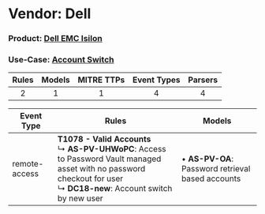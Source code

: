 Vendor: Dell
============
### Product: [Dell EMC Isilon](../ds_dell_dell_emc_isilon.md)
### Use-Case: [Account Switch](../../../../UseCases/uc_account_switch.md)

| Rules | Models | MITRE TTPs | Event Types | Parsers |
|:-----:|:------:|:----------:|:-----------:|:-------:|
|   2   |   1    |     1      |      4      |    4    |

| Event Type    | Rules                                                                                                                                                                                | Models                                                |
| ------------- | ------------------------------------------------------------------------------------------------------------------------------------------------------------------------------------ | ----------------------------------------------------- |
| remote-access | <b>T1078 - Valid Accounts</b><br> ↳ <b>AS-PV-UHWoPC</b>: Access to Password Vault managed asset with no password checkout for user<br> ↳ <b>DC18-new</b>: Account switch by new user |  • <b>AS-PV-OA</b>: Password retrieval based accounts |